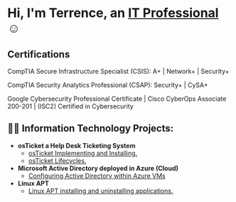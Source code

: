 <h1>Hi, I'm Terrence, an <a href="https://linkedin.com/in/TerrenceDaniels">IT Professional </a>☺</h1>
<h2> Certifications</h2>

CompTIA Secure Infrastructure Specialist (CSIS):    A+ | Network+ | Security+

CompTIA Security Analytics Professional  (CSAP):    Security+ | CySA+


Google Cybersecurity Professional Certificate | Cisco CyberOps Associate 200-201 | (ISC2) Certified in Cybersecurity






<h2>👨‍💻 Information Technology Projects:</h2>

- <b>osTicket a Help Desk Ticketing System</b>
  - [osTicket Implementing and Installing.](https://github.com/TDCyberSecurity/post-install-config)
  - [osTicket Lifecycles.](https://github.com/TDCyberSecurity/ticket-lifecycle)
- <b>Microsoft Active Directory deployed in Azure (Cloud)</b>
  - [Configuring Active Directory within Azure VMs](https://github.com/TDCyberSecurity/configure-ad)
- <b>Linux APT</b>
  - [Linux APT installing and uninstalling applications.](https://github.com/TDCyberSecurity/osticket-prereqs)

<!--
**TDCybersecurity/TDCyberSecurity** is a ✨ _special_ ✨ repository because its `README.md` (this file) appears on your GitHub profile.

Here are some ideas to get you started:

- 🔭 I’m currently working on ...
- 🌱 I’m currently learning ...
- 👯 I’m looking to collaborate on ...
- 🤔 I’m looking for help with ...
- 💬 Ask me about ...
- 📫 How to reach me: ...
- 😄 Pronouns: ...
- ⚡ Fun fact: ...
-->
